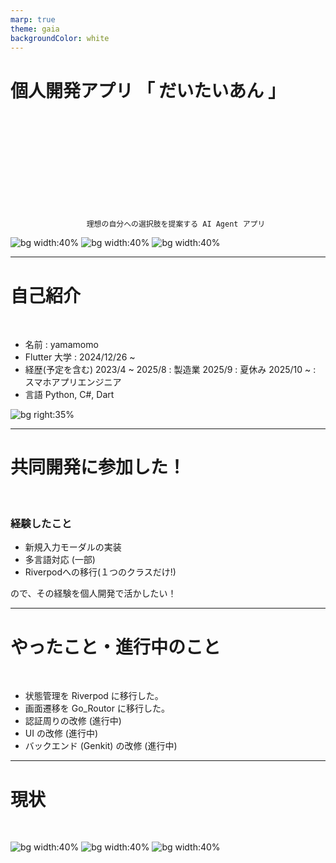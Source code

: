 ```yaml
---
marp: true
theme: gaia
backgroundColor: white
---
```


# 個人開発アプリ 「 だいたいあん 」
<br>
<br>
<br>
<br>
<br>
<br>
<br>
<br>
<br>

                     理想の自分への選択肢を提案する AI Agent アプリ

![bg width:40%](images/login_page.png)
![bg width:40%](images/lifestyle_page.png)
![bg width:40%](images/chat_page.png)

---

# 自己紹介

<br>

- 名前 : yamamomo
- Flutter 大学 : 2024/12/26 ~  
- 経歴(予定を含む)
     2023/4 ~ 2025/8 : 製造業
     2025/9 : 夏休み
     2025/10 ~ : スマホアプリエンジニア
- 言語
Python, C#, Dart

![bg right:35%](images/yamamomo.jpg)

---

# 共同開発に参加した！

<br>

### 経験したこと
- 新規入力モーダルの実装
- 多言語対応 (一部)
- Riverpodへの移行(１つのクラスだけ!)

ので、その経験を個人開発で活かしたい！

--- 

# やったこと・進行中のこと

<br>

- 状態管理を Riverpod に移行した。
- 画面遷移を Go_Routor に移行した。
- 認証周りの改修 (進行中)
- UI の改修 (進行中)
- バックエンド (Genkit) の改修 (進行中)

---

# 現状

<br>

![bg width:40%](images/lifestyle_page_new.png)
![bg width:40%](images/chat_page_new.png)
![bg width:40%](images/setting_page_new.png)

